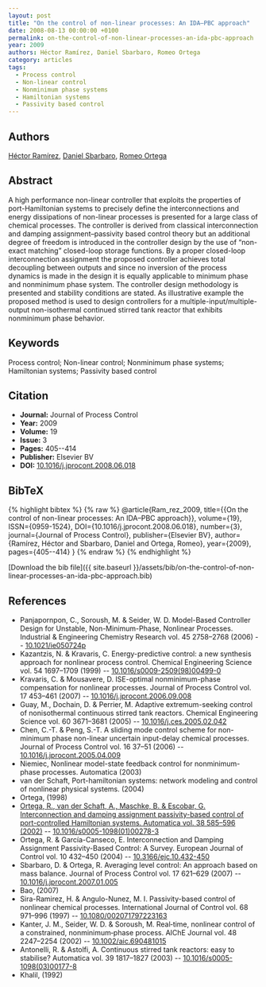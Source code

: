 ```yaml
---
layout: post
title: "On the control of non-linear processes: An IDA–PBC approach"
date: 2008-08-13 00:00:00 +0100
permalink: on-the-control-of-non-linear-processes-an-ida-pbc-approach
year: 2009
authors: Héctor Ramírez, Daniel Sbarbaro, Romeo Ortega
category: articles
tags:
  - Process control
  - Non-linear control
  - Nonminimum phase systems
  - Hamiltonian systems
  - Passivity based control
---
```

 
## Authors
[Héctor Ramírez](authors/hector-ramirez), [Daniel Sbarbaro](authors/daniel-sbarbaro), [Romeo Ortega](authors/romeo-ortega)
 
## Abstract
A high performance non-linear controller that exploits the properties of port-Hamiltonian systems to precisely define the interconnections and energy dissipations of non-linear processes is presented for a large class of chemical processes. The controller is derived from classical interconnection and damping assignment–passivity based control theory but an additional degree of freedom is introduced in the controller design by the use of “non-exact matching” closed-loop storage functions. By a proper closed-loop interconnection assignment the proposed controller achieves total decoupling between outputs and since no inversion of the process dynamics is made in the design it is equally applicable to minimum phase and nonminimum phase system. The controller design methodology is presented and stability conditions are stated. As illustrative example the proposed method is used to design controllers for a multiple-input/multiple-output non-isothermal continued stirred tank reactor that exhibits nonminimum phase behavior.
 
## Keywords
Process control; Non-linear control; Nonminimum phase systems; Hamiltonian systems; Passivity based control
 
## Citation
- **Journal:** Journal of Process Control
- **Year:** 2009
- **Volume:** 19
- **Issue:** 3
- **Pages:** 405--414
- **Publisher:** Elsevier BV
- **DOI:** [10.1016/j.jprocont.2008.06.018](https://doi.org/10.1016/j.jprocont.2008.06.018)
 
## BibTeX
{% highlight bibtex %}
{% raw %}
@article{Ram_rez_2009,
  title={{On the control of non-linear processes: An IDA–PBC approach}},
  volume={19},
  ISSN={0959-1524},
  DOI={10.1016/j.jprocont.2008.06.018},
  number={3},
  journal={Journal of Process Control},
  publisher={Elsevier BV},
  author={Ramírez, Héctor and Sbarbaro, Daniel and Ortega, Romeo},
  year={2009},
  pages={405--414}
}
{% endraw %}
{% endhighlight %}
 
[Download the bib file]({{ site.baseurl }}/assets/bib/on-the-control-of-non-linear-processes-an-ida-pbc-approach.bib)
 
## References
- Panjapornpon, C., Soroush, M. & Seider, W. D. Model-Based Controller Design for Unstable, Non-Minimum-Phase, Nonlinear Processes. Industrial &amp; Engineering Chemistry Research vol. 45 2758–2768 (2006) -- [10.1021/ie050724p](https://doi.org/10.1021/ie050724p)
- Kazantzis, N. & Kravaris, C. Energy-predictive control: a new synthesis approach for nonlinear process control. Chemical Engineering Science vol. 54 1697–1709 (1999) -- [10.1016/s0009-2509(98)00499-0](https://doi.org/10.1016/s0009-2509(98)00499-0)
- Kravaris, C. & Mousavere, D. ISE-optimal nonminimum-phase compensation for nonlinear processes. Journal of Process Control vol. 17 453–461 (2007) -- [10.1016/j.jprocont.2006.09.008](https://doi.org/10.1016/j.jprocont.2006.09.008)
- Guay, M., Dochain, D. & Perrier, M. Adaptive extremum-seeking control of nonisothermal continuous stirred tank reactors. Chemical Engineering Science vol. 60 3671–3681 (2005) -- [10.1016/j.ces.2005.02.042](https://doi.org/10.1016/j.ces.2005.02.042)
- Chen, C.-T. & Peng, S.-T. A sliding mode control scheme for non-minimum phase non-linear uncertain input-delay chemical processes. Journal of Process Control vol. 16 37–51 (2006) -- [10.1016/j.jprocont.2005.04.009](https://doi.org/10.1016/j.jprocont.2005.04.009)
- Niemiec, Nonlinear model-state feedback control for nonminimum-phase processes. Automatica (2003)
- van der Schaft, Port-hamiltonian systems: network modeling and control of nonlinear physical systems. (2004)
- Ortega, (1998)
- [Ortega, R., van der Schaft, A., Maschke, B. & Escobar, G. Interconnection and damping assignment passivity-based control of port-controlled Hamiltonian systems. Automatica vol. 38 585–596 (2002)](interconnection-and-damping-assignment-passivity-based-control-of-port-controlled-hamiltonian-systems) -- [10.1016/s0005-1098(01)00278-3](https://doi.org/10.1016/s0005-1098(01)00278-3)
- Ortega, R. & García-Canseco, E. Interconnection and Damping Assignment Passivity-Based Control: A Survey. European Journal of Control vol. 10 432–450 (2004) -- [10.3166/ejc.10.432-450](https://doi.org/10.3166/ejc.10.432-450)
- Sbarbaro, D. & Ortega, R. Averaging level control: An approach based on mass balance. Journal of Process Control vol. 17 621–629 (2007) -- [10.1016/j.jprocont.2007.01.005](https://doi.org/10.1016/j.jprocont.2007.01.005)
- Bao, (2007)
- Sira-Ramirez, H. & Angulo-Nunez, M. I. Passivity-based control of nonlinear chemical processes. International Journal of Control vol. 68 971–996 (1997) -- [10.1080/002071797223163](https://doi.org/10.1080/002071797223163)
- Kanter, J. M., Seider, W. D. & Soroush, M. Real‐time, nonlinear control of a constrained, nonminimum‐phase process. AIChE Journal vol. 48 2247–2254 (2002) -- [10.1002/aic.690481015](https://doi.org/10.1002/aic.690481015)
- Antonelli, R. & Astolfi, A. Continuous stirred tank reactors: easy to stabilise? Automatica vol. 39 1817–1827 (2003) -- [10.1016/s0005-1098(03)00177-8](https://doi.org/10.1016/s0005-1098(03)00177-8)
- Khalil, (1992)

